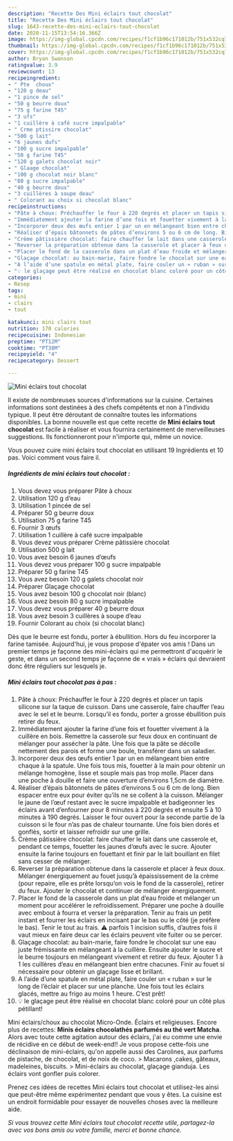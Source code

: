 ```yaml
---
description: "Recette Des Mini éclairs tout chocolat"
title: "Recette Des Mini éclairs tout chocolat"
slug: 1643-recette-des-mini-eclairs-tout-chocolat
date: 2020-11-15T13:54:16.366Z
image: https://img-global.cpcdn.com/recipes/f1cf1b96c171012b/751x532cq70/mini-eclairs-tout-chocolat-photo-principale-de-la-recette.jpg
thumbnail: https://img-global.cpcdn.com/recipes/f1cf1b96c171012b/751x532cq70/mini-eclairs-tout-chocolat-photo-principale-de-la-recette.jpg
cover: https://img-global.cpcdn.com/recipes/f1cf1b96c171012b/751x532cq70/mini-eclairs-tout-chocolat-photo-principale-de-la-recette.jpg
author: Bryan Swanson
ratingvalue: 3.9
reviewcount: 13
recipeingredient:
- " Pte  choux"
- "120 g deau"
- "1 pince de sel"
- "50 g beurre doux"
- "75 g farine T45"
- "3 ufs"
- "1 cuillère à café sucre impalpable"
- " Crme ptissire chocolat"
- "500 g lait"
- "6 jaunes dufs"
- "100 g sucre impalpable"
- "50 g farine T45"
- "120 g galets chocolat noir"
- " Glaage chocolat"
- "100 g chocolat noir blanc"
- "80 g sucre impalpable"
- "40 g beurre doux"
- "3 cuillères à soupe deau"
- " Colorant au choix si chocolat blanc"
recipeinstructions:
- "Pâte à choux: Préchauffer le four à 220 degrés et placer un tapis silicone sur la taque de cuisson. Dans une casserole, faire chauffer l’eau avec le sel et le beurre. Lorsqu’il es fondu, porter a grosse ébullition puis retirer du feux."
- "Immédiatement ajouter la farine d’une fois et fouetter vivement à la cuillère en bois. Remettre la casserole sur feux doux en continuant de mélanger pour assécher la pâte. Une fois que la pâte se décolle nettement des parois et forme une boule, transférer dans un saladier."
- "Incorporer deux des œufs entier 1 par un en mélangeant bien entre chaque à la spatule. Une fois tous mis, fouetter à la main pour obtenir un mélange homogène, lisse et souple mais pas trop molle. Placer dans une poche à douille et faire une ouverture d’environs 1,5cm de diamètre."
- "Réaliser d’épais bâtonnets de pâtes d’environs 5 ou 6 cm de long. Bien espacer entre eux pour éviter qu’ils ne se collent à la cuisson. Mélanger le jaune de l’œuf restant avec le sucre impalpable et badigeonner les éclairs avant d’enfourner pour 8 minutes à 220 degrés et ensuite 5 à 10 minutes à 190 degrés. Laisser le four ouvert pour la seconde partie de la cuisson si le four n’as pas de chaleur tournante. Une fois bien dorés et gonflés, sortir et laisser refroidir sur une grille."
- "Crème pâtissière chocolat: faire chauffer le lait dans une casserole et, pendant ce temps, fouetter les jaunes d’œufs avec le sucre. Ajouter ensuite la farine toujours en fouettant et finir par le lait bouillant en filet sans cesser de mélanger."
- "Reverser la préparation obtenue dans la casserole et placer à feux doux. Mélanger énergiquement au fouet jusqu’à épaississement de la crème (pour repaire, elle es prête lorsqu’on vois le fond de la casserole), retirer du feux. Ajouter le chocolat et continuer de mélanger énergiquement."
- "Placer le fond de la casserole dans un plat d’eau froide et mélanger un moment pour accélérer le refroidissement. Préparer une poche à douille avec embout à fourra et verser la préparation. Tenir au frais un petit instant et fourrer les éclairs en incisant par le bas ou le côté (je préfère le bas). Tenir le tout au frais. ⚠️ parfois 1 incision suffis, d’autres fois il vaut mieux en faire deux car les éclairs peuvent vite fuiter ou se percer."
- "Glaçage chocolat: au bain-marie, faire fondre le chocolat sur une eau juste frémissante en mélangeant à la cuillère. Ensuite ajouter le sucre et le beurre toujours en mélangeant vivement et retirer du feux. Ajouter 1 à 1 les cuillères d’eau en mélangeant bien entre chacunes. Finir au fouet si nécessaire pour obtenir un glaçage lisse et brillant."
- "A l’aide d’une spatule en métal plate, faire couler un « ruban » sur le long de l’éclair et placer sur une planche. Une fois tout les éclairs glacés, mettre au frigo au moins 1 heure. C’est prêt!"
- "💡 le glaçage peut être réalisé en chocolat blanc coloré pour un côté plus pétillant!"
categories:
- Resep
tags:
- mini
- clairs
- tout

katakunci: mini clairs tout 
nutrition: 170 calories
recipecuisine: Indonesian
preptime: "PT12M"
cooktime: "PT38M"
recipeyield: "4"
recipecategory: Dessert

---
```



![Mini éclairs tout chocolat](https://img-global.cpcdn.com/recipes/f1cf1b96c171012b/751x532cq70/mini-eclairs-tout-chocolat-photo-principale-de-la-recette.jpg)

Il existe de nombreuses sources d'informations sur la cuisine. Certaines informations sont destinées à des chefs compétents et non à l'individu typique. Il peut être déroutant de connaître toutes les informations disponibles. La bonne nouvelle est que cette recette de <strong> Mini éclairs tout chocolat </strong> est facile à réaliser et vous fournira certainement de merveilleuses suggestions. Ils fonctionneront pour n'importe qui, même un novice.

<!--inarticleads1-->

Vous pouvez cuire mini éclairs tout chocolat en utilisant 19 Ingrédients et 10 pas. Voici comment vous faire il.

##### Ingrédients de mini éclairs tout chocolat :

1. Vous devez vous préparer  Pâte à choux
1. Utilisation 120 g d’eau
1. Utilisation 1 pincée de sel
1. Préparer 50 g beurre doux
1. Utilisation 75 g farine T45
1. Fournir 3 œufs
1. Utilisation 1 cuillère à café sucre impalpable
1. Vous devez vous préparer  Crème pâtissière chocolat
1. Utilisation 500 g lait
1. Vous avez besoin 6 jaunes d’œufs
1. Vous devez vous préparer 100 g sucre impalpable
1. Préparer 50 g farine T45
1. Vous avez besoin 120 g galets chocolat noir
1. Préparer  Glaçage chocolat
1. Vous avez besoin 100 g chocolat noir (blanc)
1. Vous avez besoin 80 g sucre impalpable
1. Vous devez vous préparer 40 g beurre doux
1. Vous avez besoin 3 cuillères à soupe d’eau
1. Fournir  Colorant au choix (si chocolat blanc)


Dès que le beurre est fondu, porter à ébullition. Hors du feu incorporer la farine tamisée. Aujourd&#39;hui, je vous propose d&#39;épater vos amis ! Dans un premier temps je façonne des mini-éclairs qui me permettront d&#39;acquérir le geste, et dans un second temps je façonne de « vrais » éclairs qui devraient donc être réguliers sur lesquels je. 

<!--inarticleads2-->

##### Mini éclairs tout chocolat pas à pas :

1. Pâte à choux: Préchauffer le four à 220 degrés et placer un tapis silicone sur la taque de cuisson. Dans une casserole, faire chauffer l’eau avec le sel et le beurre. Lorsqu’il es fondu, porter a grosse ébullition puis retirer du feux.
1. Immédiatement ajouter la farine d’une fois et fouetter vivement à la cuillère en bois. Remettre la casserole sur feux doux en continuant de mélanger pour assécher la pâte. Une fois que la pâte se décolle nettement des parois et forme une boule, transférer dans un saladier.
1. Incorporer deux des œufs entier 1 par un en mélangeant bien entre chaque à la spatule. Une fois tous mis, fouetter à la main pour obtenir un mélange homogène, lisse et souple mais pas trop molle. Placer dans une poche à douille et faire une ouverture d’environs 1,5cm de diamètre.
1. Réaliser d’épais bâtonnets de pâtes d’environs 5 ou 6 cm de long. Bien espacer entre eux pour éviter qu’ils ne se collent à la cuisson. Mélanger le jaune de l’œuf restant avec le sucre impalpable et badigeonner les éclairs avant d’enfourner pour 8 minutes à 220 degrés et ensuite 5 à 10 minutes à 190 degrés. Laisser le four ouvert pour la seconde partie de la cuisson si le four n’as pas de chaleur tournante. Une fois bien dorés et gonflés, sortir et laisser refroidir sur une grille.
1. Crème pâtissière chocolat: faire chauffer le lait dans une casserole et, pendant ce temps, fouetter les jaunes d’œufs avec le sucre. Ajouter ensuite la farine toujours en fouettant et finir par le lait bouillant en filet sans cesser de mélanger.
1. Reverser la préparation obtenue dans la casserole et placer à feux doux. Mélanger énergiquement au fouet jusqu’à épaississement de la crème (pour repaire, elle es prête lorsqu’on vois le fond de la casserole), retirer du feux. Ajouter le chocolat et continuer de mélanger énergiquement.
1. Placer le fond de la casserole dans un plat d’eau froide et mélanger un moment pour accélérer le refroidissement. Préparer une poche à douille avec embout à fourra et verser la préparation. Tenir au frais un petit instant et fourrer les éclairs en incisant par le bas ou le côté (je préfère le bas). Tenir le tout au frais. ⚠️ parfois 1 incision suffis, d’autres fois il vaut mieux en faire deux car les éclairs peuvent vite fuiter ou se percer.
1. Glaçage chocolat: au bain-marie, faire fondre le chocolat sur une eau juste frémissante en mélangeant à la cuillère. Ensuite ajouter le sucre et le beurre toujours en mélangeant vivement et retirer du feux. Ajouter 1 à 1 les cuillères d’eau en mélangeant bien entre chacunes. Finir au fouet si nécessaire pour obtenir un glaçage lisse et brillant.
1. A l’aide d’une spatule en métal plate, faire couler un « ruban » sur le long de l’éclair et placer sur une planche. Une fois tout les éclairs glacés, mettre au frigo au moins 1 heure. C’est prêt!
1. 💡 le glaçage peut être réalisé en chocolat blanc coloré pour un côté plus pétillant!


Mini éclairs/choux au chocolat Micro-Onde. Éclairs et religieuses. Encore plus de recettes: **Minis éclairs chocolathés parfumés au thé vert Matcha**. Alors avec toute cette agitation autour des éclairs, j&#39;ai eu comme une envie de récidive en ce début de week-end!! Je vous propose cette-fois une déclinaison de mini-éclairs, qu&#39;on appelle aussi des Carolines, aux parfums de pistache, de chocolat, et de noix de coco. &gt; Macarons ,cakes, gâteaux, madeleines, biscuits. &gt; Mini-éclairs au chocolat, glaçage gianduja. Les éclairs vont gonfler puis colorer. 

<!--inarticleads1-->

<p>
Prenez ces idées de recettes Mini éclairs tout chocolat et utilisez-les ainsi que peut-être même expérimentez pendant que vous y êtes. La cuisine est un endroit formidable pour essayer de nouvelles choses avec la meilleure aide.
</p>

<p>
<i>Si vous trouvez cette Mini éclairs tout chocolat recette utile, partagez-la avec vos bons amis ou votre famille, merci et bonne chance.</i>
</p>
